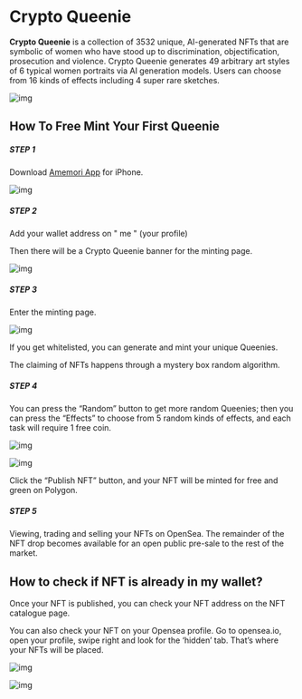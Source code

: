 # Crypto Queenie

**Crypto Queenie** is a collection of 3532 unique, AI-generated NFTs that are symbolic of women who have stood up to discrimination, objectification, prosecution and violence. Crypto Queenie generates 49 arbitrary art styles of 6 typical women portraits via AI generation models. Users can choose from 16 kinds of effects including 4 super rare sketches.

![img](https://miro.medium.com/max/630/1*UGOSGRVwWJ_h8SA2yBCFnQ.png)

## How To Free Mint Your First Queenie

##### **STEP 1**

Download [Amemori App](https://apps.apple.com/us/app/amemori/id1578237832) for iPhone.

![img](https://miro.medium.com/max/450/1*vJI9iipuU7XzPMZ9kKym_Q.png)

##### **STEP 2**

Add your wallet address on " me " (your profile)

Then there will be a Crypto Queenie banner for the minting page.

![img](https://miro.medium.com/max/630/1*l8PSA9i8T8PNLLROC-Zpxw.gif)

##### **STEP 3**

Enter the minting page.

![img](https://miro.medium.com/max/630/1*koz_4AR_U-_BfItORgXnNA.jpeg)

If you get whitelisted, you can generate and mint your unique Queenies.

The claiming of NFTs happens through a mystery box random algorithm.

##### **STEP 4**

You can press the “Random” button to get more random Queenies; then you can press the “Effects” to choose from 5 random kinds of effects, and each task will require 1 free coin.

![img](https://miro.medium.com/max/745/1*FcNtSQoyPf-UACJEFaxtoQ.jpeg)

![img](https://miro.medium.com/max/745/1*VD3uSghP_tT2O5YCVxRCgA.png)

Click the “Publish NFT” button, and your NFT will be minted for free and green on Polygon.

##### **STEP 5**

Viewing, trading and selling your NFTs on OpenSea. The remainder of the NFT drop becomes available for an open public pre-sale to the rest of the market.

## How to check if NFT is already in my wallet?

Once your NFT is published, you can check your NFT address on the NFT catalogue page.

You can also check your NFT on your Opensea profile. Go to opensea.io, open your profile, swipe right and look for the ‘hidden’ tab. That’s where your NFTs will be placed.

![img](https://miro.medium.com/max/630/1*mNVTC5mTl3iX3U5a17WBhg.png)

![img](https://miro.medium.com/max/630/1*IPoIUEruNgketlKNZiEfWg.png)
